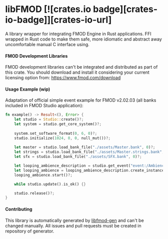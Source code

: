 # libFMOD [![crates.io badge][crates-io-badge]][crates-io-url]

A library wrapper for integrating FMOD Engine in Rust applications. 
FFI wrapped in Rust code to make them safe, more idiomatic 
and abstract away uncomfortable manual C interface using.

#### FMOD Development Libraries

FMOD development libraries can't be integrated and distributed as part of this crate. 
You should download and install it considering your current licensing option from:
https://www.fmod.com/download

#### Usage Example (wip)

Adaptation of official simple event example for FMOD v2.02.03 (all banks included in FMOD Studio application):

```rust
fn example() -> Result<(), Error> {
    let studio = Studio::create()?;
    let system = studio.get_core_system()?;
    
    system.set_software_format(0, 6, 0)?;
    studio.initialize(1024, 0, 0, null_mut())?;
    
    let master = studio.load_bank_file("./assets/Master.bank", 0)?;
    let strings = studio.load_bank_file("./assets/Master.strings.bank", 0)?;
    let sfx = studio.load_bank_file("./assets/SFX.bank", 0)?;

    let looping_ambience_description = studio.get_event("event:/Ambience/Country")?;
    let looping_ambience = looping_ambience_description.create_instance()?;
    looping_ambience.start()?;

    while studio.update().is_ok() {}

    studio.release()?;
}


```

#### Contributing

This library is automatically generated by [libfmod-gen](https://github.com/lebedev-games/libfmod-gen) 
and can't be changed manually. All issues and pull requests must be created in repository of generator. 
